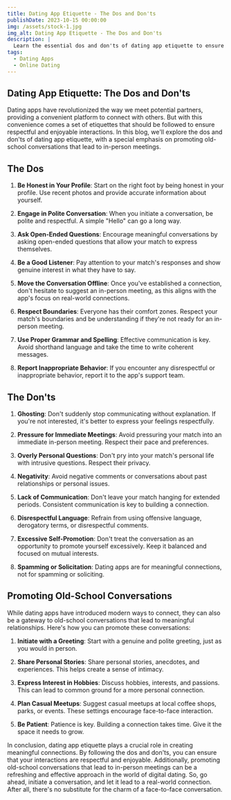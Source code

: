 ```yaml
---
title: Dating App Etiquette - The Dos and Don'ts
publishDate: 2023-10-15 00:00:00
img: /assets/stock-1.jpg
img_alt: Dating App Etiquette - The Dos and Don'ts
description: |
  Learn the essential dos and don'ts of dating app etiquette to ensure respectful and enjoyable interactions. Discover the best practices for building meaningful connections and promoting old-school conversations that lead to in-person meetings.
tags:
  - Dating Apps
  - Online Dating
---
```


## Dating App Etiquette: The Dos and Don'ts

Dating apps have revolutionized the way we meet potential partners, providing a convenient platform to connect with others. But with this convenience comes a set of etiquettes that should be followed to ensure respectful and enjoyable interactions. In this blog, we'll explore the dos and don'ts of dating app etiquette, with a special emphasis on promoting old-school conversations that lead to in-person meetings.

## The Dos

1. **Be Honest in Your Profile**: Start on the right foot by being honest in your profile. Use recent photos and provide accurate information about yourself.

2. **Engage in Polite Conversation**: When you initiate a conversation, be polite and respectful. A simple "Hello" can go a long way.

3. **Ask Open-Ended Questions**: Encourage meaningful conversations by asking open-ended questions that allow your match to express themselves.

4. **Be a Good Listener**: Pay attention to your match's responses and show genuine interest in what they have to say.

5. **Move the Conversation Offline**: Once you've established a connection, don't hesitate to suggest an in-person meeting, as this aligns with the app's focus on real-world connections.

6. **Respect Boundaries**: Everyone has their comfort zones. Respect your match's boundaries and be understanding if they're not ready for an in-person meeting.

7. **Use Proper Grammar and Spelling**: Effective communication is key. Avoid shorthand language and take the time to write coherent messages.

8. **Report Inappropriate Behavior**: If you encounter any disrespectful or inappropriate behavior, report it to the app's support team.

## The Don'ts

1. **Ghosting**: Don't suddenly stop communicating without explanation. If you're not interested, it's better to express your feelings respectfully.

2. **Pressure for Immediate Meetings**: Avoid pressuring your match into an immediate in-person meeting. Respect their pace and preferences.

3. **Overly Personal Questions**: Don't pry into your match's personal life with intrusive questions. Respect their privacy.

4. **Negativity**: Avoid negative comments or conversations about past relationships or personal issues.

5. **Lack of Communication**: Don't leave your match hanging for extended periods. Consistent communication is key to building a connection.

6. **Disrespectful Language**: Refrain from using offensive language, derogatory terms, or disrespectful comments.

7. **Excessive Self-Promotion**: Don't treat the conversation as an opportunity to promote yourself excessively. Keep it balanced and focused on mutual interests.

8. **Spamming or Solicitation**: Dating apps are for meaningful connections, not for spamming or soliciting.

## Promoting Old-School Conversations

While dating apps have introduced modern ways to connect, they can also be a gateway to old-school conversations that lead to meaningful relationships. Here's how you can promote these conversations:

1. **Initiate with a Greeting**: Start with a genuine and polite greeting, just as you would in person.

2. **Share Personal Stories**: Share personal stories, anecdotes, and experiences. This helps create a sense of intimacy.

3. **Express Interest in Hobbies**: Discuss hobbies, interests, and passions. This can lead to common ground for a more personal connection.

4. **Plan Casual Meetups**: Suggest casual meetups at local coffee shops, parks, or events. These settings encourage face-to-face interaction.

5. **Be Patient**: Patience is key. Building a connection takes time. Give it the space it needs to grow.

In conclusion, dating app etiquette plays a crucial role in creating meaningful connections. By following the dos and don'ts, you can ensure that your interactions are respectful and enjoyable. Additionally, promoting old-school conversations that lead to in-person meetings can be a refreshing and effective approach in the world of digital dating. So, go ahead, initiate a conversation, and let it lead to a real-world connection. After all, there's no substitute for the charm of a face-to-face conversation.
